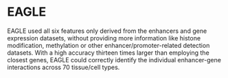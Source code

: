 # EAGLE
EAGLE used all six features only derived from the enhancers and gene expression datasets, without providing more information like histone modification, methylation or other enhancer/promoter-related detection datasets. With a high accuracy thirteen times larger than employing the closest genes, EAGLE could correctly identify the individual enhancer-gene interactions across 70 tissue/cell types. 
